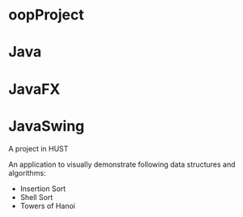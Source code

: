 # oopProject
# Java
# JavaFX
# JavaSwing

A project in HUST

An application to visually demonstrate following data structures and algorithms:
  + Insertion Sort
  + Shell Sort
  + Towers of Hanoi
